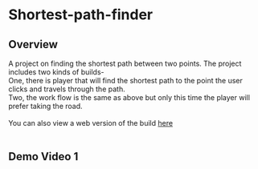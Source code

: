 # Shortest-path-finder<br>
## Overview<br>
A project on finding the shortest path between two points. The project includes two kinds of builds-<br>
One, there is player that will find the shortest path to the point the user clicks and travels through the path.<br>
Two, the work flow is the same as above but only this time the player will prefer taking the road.<br>
<br>You can also view a web version of the build [here](https://ko8e.itch.io/pathfinding)<br>
<br>
## Demo Video 1<br>
